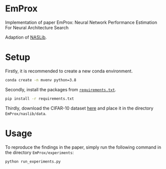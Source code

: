 # EmProx
Implementation of paper EmProx: Neural Network Performance Estimation For Neural Architecture Search

Adaption of [NASLib](https://github.com/automl/NASLib).

# Setup
Firstly, it is recommended to create a new conda environment.

```bash
conda create -n mvenv python=3.8
```

Secondly, install the packages from [`requirements.txt`](requirements.txt).

```bash
pip install -r requirements.txt
```

Thirdly, download the CIFAR-10 dataset [here](https://www.cs.toronto.edu/~kriz/cifar-10-python.tar.gz) and place it in the directory `EmProx/naslib/data`.

# Usage
To reproduce the findings in the paper, simply run the following command in the directory `EmProx/experiments`:

```bash
python run_experiments.py
```
